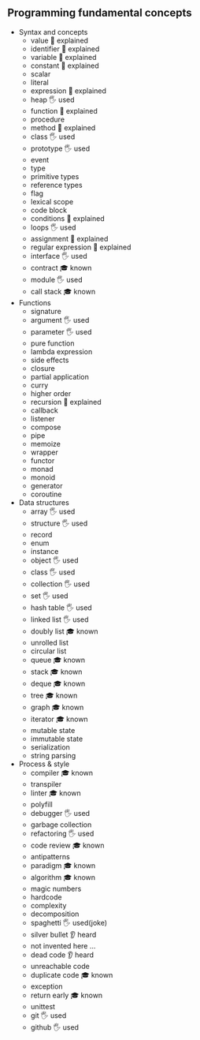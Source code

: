 ## Programming fundamental concepts

- Syntax and concepts
  - value 🙋 explained
  - identifier 🙋 explained
  - variable 🙋 explained
  - constant 🙋 explained
  - scalar 
  - literal 
  - expression 🙋 explained
  - heap 🖐️ used
  - function 🙋 explained
  - procedure 
  - method 🙋 explained
  - class 🖐️ used
  - prototype 🖐️ used
  - event 
  - type 
  - primitive types 
  - reference types 
  - flag 
  - lexical scope
  - code block 
  - conditions 🙋 explained
  - loops 🖐️ used
  - assignment 🙋 explained
  - regular expression 🙋 explained
  - interface 🖐️ used
  - contract 🎓 known
  - module 🖐️ used
  - call stack 🎓 known
- Functions
  - signature 
  - argument 🖐️ used
  - parameter 🖐️ used
  - pure function 
  - lambda expression 
  - side effects 
  - closure 
  - partial application
  - curry 
  - higher order 
  - recursion 🙋 explained
  - callback 
  - listener 
  - compose
  - pipe
  - memoize
  - wrapper 
  - functor 
  - monad 
  - monoid 
  - generator 
  - coroutine 
- Data structures
  - array 🖐️ used
  - structure 🖐️ used
  - record 
  - enum 
  - instance 
  - object 🖐️ used
  - class 🖐️ used
  - collection 🖐️ used
  - set 🖐️ used
  - hash table 🖐️ used
  - linked list 🖐️ used
  - doubly list 🎓 known
  - unrolled list 
  - circular list 
  - queue 🎓 known
  - stack 🎓 known
  - deque 🎓 known
  - tree 🎓 known
  - graph 🎓 known
  - iterator 🎓 known
  - mutable state 
  - immutable state 
  - serialization 
  - string parsing 
- Process & style
  - compiler 🎓 known
  - transpiler
  - linter 🎓 known
  - polyfill
  - debugger 🖐️ used
  - garbage collection 
  - refactoring 🖐️ used
  - code review 🎓 known
  - antipatterns 
  - paradigm 🎓 known
  - algorithm 🎓 known
  - magic numbers 
  - hardcode 
  - complexity 
  - decomposition 
  - spaghetti 🖐️ used(joke)
  - silver bullet 👂 heard
  - not invented here ...
  - dead code 👂 heard
  - unreachable code 
  - duplicate code 🎓 known
  - exception 
  - return early 🎓 known
  - unittest 
  - git 🖐️ used
  - github 🖐️ used

